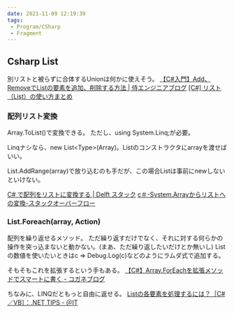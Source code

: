 ```yaml
---
date: 2021-11-09 12:19:39
tags:
 - Program/CSharp
 - Fragment
---
```


## Csharp List
別リストと被らずに合体するUnionは何かに使えそう。
[【C#入門】Add、RemoveでListの要素を追加、削除する方法 \| 侍エンジニアブログ](https://www.sejuku.net/blog/41093)
[\[C#\] リスト（List）の使い方まとめ](https://yaspage.com/prog/csharp/cs-list/#toc12)

### 配列リスト変換
Array.ToList()で変換できる。
ただし、using System.Linq;が必要。

Linqナシなら、new List\<Type\>(Array)。Listのコンストラクタにarrayを渡せばいい。

List.AddRange(array)で放り込むのも手だが、この場合Listは事前にnewしないといけない。

[C# で配列をリストに変換する \| Delft スタック](https://www.delftstack.com/ja/howto/csharp/array-to-list-in-csharp/)
[c＃-System.Arrayからリストへの変換-スタックオーバーフロー](https://stackoverflow.com/questions/1603170/conversion-of-system-array-to-list)

### List.Foreach(array, Action)
配列を繰り返せるメソッド。
ただ繰り返すだけでなく、それに対する何らかの操作を突っ込まないと動かない。(まあ、ただ繰り返したいだけとか無いし)
Listの数値を使いたいときはc => Debug.Log(c)などのようにラムダ式で追加する。

そもそもこれを拡張するという手もある。
[【C#】Array.ForEachを拡張メソッドでスマートに書く - コガネブログ](https://baba-s.hatenablog.com/entry/2014/03/19/195402)

ちなみに、LINQだともっと自由に返せる。
[Listの各要素を処理するには？［C#／VB］：.NET TIPS - ＠IT](https://www.atmarkit.co.jp/ait/articles/1703/08/news027.html)